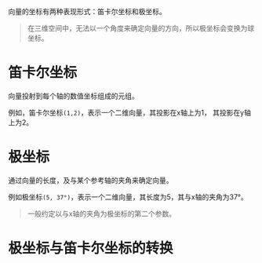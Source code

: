 向量的坐标有两种表现形式：笛卡尔坐标和极坐标。
> 在三维空间中，无法以一个角度来确定向量的方向，所以极坐标会变换为球坐标。
# 笛卡尔坐标
向量投射到每个轴的数值坐标组成的元组。

例如，笛卡尔坐标`(1,2)`，表示一个二维向量，其投影在x轴上为1， 其投影在y轴上为2。

# 极坐标

通过向量的长度，及与某个参考轴的夹角来确定向量。

例如极坐标`(5, 37°)`，表示一个二维向量，其长度为5，其与x轴的夹角为37°。
> 一般约定以与x轴的夹角为极坐标的第二个参数。

# 极坐标与笛卡尔坐标的转换

